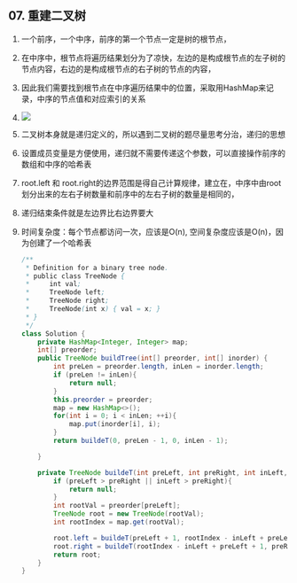 ## 07. 重建二叉树

1. 一个前序，一个中序，前序的第一个节点一定是树的根节点，

2. 在中序中，根节点将遍历结果划分为了凉快，左边的是构成根节点的左子树的节点内容，右边的是构成根节点的右子树的节点的内容，

3. 因此我们需要找到根节点在中序遍历结果中的位置，采取用HashMap来记录，中序的节点值和对应索引的关系

4. ![](https://pic.leetcode-cn.com/8c8abe01c3e93ded3da0d1aebbda99733bb469f7cf9a82a87c9350ddbab7ffc9-image.png)

5. 二叉树本身就是递归定义的，所以遇到二叉树的题尽量思考分治，递归的思想

6. 设置成员变量是方便使用，递归就不需要传递这个参数，可以直接操作前序的数组和中序的哈希表

7. root.left 和 root.right的边界范围是得自己计算规律，建立在，中序中由root划分出来的左右子树数量和前序中的左右子树的数量是相同的，

8. 递归结束条件就是左边界比右边界要大

9. 时间复杂度：每个节点都访问一次，应该是O(n), 空间复杂度应该是O(n)，因为创建了一个哈希表

   ```java
   /**
    * Definition for a binary tree node.
    * public class TreeNode {
    *     int val;
    *     TreeNode left;
    *     TreeNode right;
    *     TreeNode(int x) { val = x; }
    * }
    */
   class Solution {
       private HashMap<Integer, Integer> map;
       int[] preorder;
       public TreeNode buildTree(int[] preorder, int[] inorder) {
           int preLen = preorder.length, inLen = inorder.length;
           if (preLen != inLen){
               return null;
           }
           this.preorder = preorder;
           map = new HashMap<>();
           for(int i = 0; i < inLen; ++i){
               map.put(inorder[i], i);
           }
           return buildeT(0, preLen - 1, 0, inLen - 1);
   
       }
   
       private TreeNode buildeT(int preLeft, int preRight, int inLeft, int inRight){
           if (preLeft > preRight || inLeft > preRight){
               return null;
           }
           int rootVal = preorder[preLeft];
           TreeNode root = new TreeNode(rootVal);
           int rootIndex = map.get(rootVal);
   
           root.left = buildeT(preLeft + 1, rootIndex - inLeft + preLeft, inLeft, rootIndex - 1);
           root.right = buildeT(rootIndex - inLeft + preLeft + 1, preRight, rootIndex + 1, inRight);
           return root;
       }
   }
   ```

   